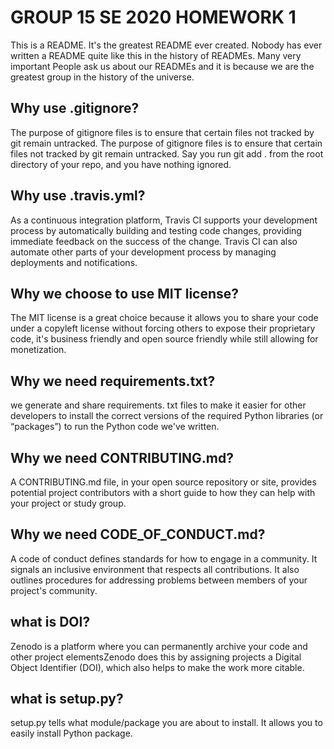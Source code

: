 # GROUP 15 SE 2020 HOMEWORK 1 

This is a README. It's the greatest README ever created. Nobody has ever written a README quite like this in the history of READMEs. Many very important People ask us about our READMEs and it is because we are the greatest group in the history of the universe.

## Why use .gitignore?

The purpose of gitignore files is to ensure that certain files not tracked by git remain untracked. The purpose of gitignore files is to ensure that certain files not tracked by git remain untracked. Say you run git add . from the root directory of your repo, and you have nothing ignored.

## Why use .travis.yml?

As a continuous integration platform, Travis CI supports your development process by automatically building and testing code changes, providing immediate feedback on the success of the change. Travis CI can also automate other parts of your development process by managing deployments and notifications.

## Why we choose to use MIT license?

The MIT license is a great choice because it allows you to share your code under a copyleft license without forcing others to expose their proprietary code, it's business friendly and open source friendly while still allowing for monetization.

## Why we need requirements.txt?

we generate and share requirements. txt files to make it easier for other developers to install the correct versions of the required Python libraries (or “packages”) to run the Python code we've written.

## Why we need CONTRIBUTING.md?

A CONTRIBUTING.md file, in your open source repository or site, provides potential project contributors with a short guide to how they can help with your project or study group.

## Why we need CODE_OF_CONDUCT.md?

A code of conduct defines standards for how to engage in a community. It signals an inclusive environment that respects all contributions. It also outlines procedures for addressing problems between members of your project's community.

## what is DOI?

Zenodo is a platform where you can permanently archive your code and other project elementsZenodo does this by assigning projects a Digital Object Identifier (DOI), which also helps to make the work more citable.

## what is setup.py?

setup.py tells what module/package you are about to install. It allows you to easily install Python package.